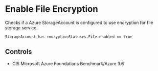 # Enable File Encryption

Checks if a Azure StorageAccount is configured to use encryption for file storage service.

```ccl
StorageAccount has encryptionStatuses.File.enabled == true 
```

## Controls

* CIS Microsoft Azure Foundations Benchmark/Azure 3.6
